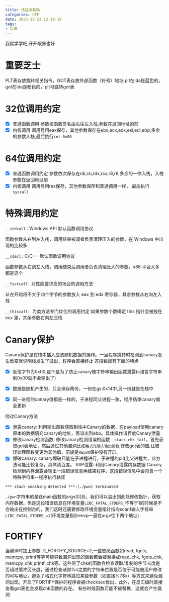 ```yaml
---
title: 栈溢出基础
categories: CTF
date: 2023-12-23 12:19:19
tags:
- 汇编
---
```

我就学学吧,开开眼界也好
<!--more-->
# 重要芝士
PLT表存放跳转相关指令，GOT表存放外部函数（符号）地址
plt在ida是蓝色的，got在ida是粉色的，plt可跳转got表
# 32位调用约定
 - [x] 普通函数调用
 参数按函数签名由右往左入栈,参数在返回地址的前
 - [x] 内核调用
 调用号用eax保存，其他参数保存在ebx,ecx,edx,esi,edi,ebp,多余的参数入栈,最后执行`int 0x80`
# 64位调用约定
 - [x] 普通函数调用约定
 参数依次保存在rdi,rsi,rdx,rcx,r8,r9,多余的一律入栈，入栈参数在返回地址前
 - [x] 内核调用
 调用号用rax保存，其他参数保存和普通调用一样， 最后执行`syscall `
# 特殊调用约定
`__stdcall：`Windows API 默认函数调用协议

函数参数从右到左入栈，调用结束被调者负责清理压入的参数，在 Windows 中出现的比较多

`__cdecl:` C/C++ 默认函数调用协议

函数参数从右到左入栈，调用结束后调用者负责清理压入的参数，x86 平台大多都是这个

`__fastcall:` 对性能要求高的场合的调用方法

从左开始将不大于四个字节的参数放入 eax 到 edx 寄存器，其余参数从右向左入栈

`__thiscall: `为类方法专门优化的调用约定
如果参数个数确定
this 指针会被放在 ecx 里，其余参数右向左压栈
# Canary保护
Canary保护是在栈中插入应该随机数据的操作。一旦程序跳转时检测到canary发生改变就说明栈发生了溢出，程序会直接终止
这段数据有下面的特点
 - [x] 低位字节为0x00,这个是为了防止canary被字符串输出函数泄露(c语言字符串到0x00就不会输出了)
 - [x] 数据是随机产生的，只会保存两份，一份在gs:0x14中,另一份就是在栈中
 - [x] 同一进程的canary值都是一样的，子进程同父进程一致，程序结束canary值会更新
 

 绕过Canary方法
 
 - [x] 泄露canary:  利用输出函数获取到栈中Canary的数据，在payload使用canary原本的数据填充canary的地址，再溢出到ebp。具体操作请百度Canary泄露
 - [x] 修改canary检测函数:  修改canary检测错误的函数`__stack_chk_fail`，首先获取got表地址，然后通过其他漏洞比如`格式化输入输出函数`,修改got表的值,让错误处理函数变更为其他值，前提是`RELRO`保护没有开启。
 - [x] 爆破canary:  canary爆破只能在子进程进行，子进程的pid比父进程大，此方法可能比较复杂，具体请百度。
SSP泄露: 利用Canary泄露内存数据
Canary检测到内存泄露会输出一段错误信息再结束程序，这段错误信息中会包含一个特殊字符串--程序执行路径
```shell canary错误信息
*** stack smashing detected ***:[./pwn] terminated
```
`./pwn`字符串的是在main函数的argv[0]处，我们可以溢出到此处修改指针，获取内存数据，但是这段错误信息在环境变量`LIBC_FATAL_STDERR_`不等于1的时候是不会输出在控制台的，我们这时还需要修改环境变量指针指向scanf输入字符串`LIBC_FATAL_STDERR_=1`(环境变量指针envp一遍在argv往下两个地址)

 
 # FORTIFY
 当编译时加上参数-D_FORTIFY_SOURCE=2,一些敏感函数如read, fgets, memcpy, printf等等可能导致漏洞出现的函数都会被替换成read_chk, fgets_chk, memcpy_chk,printf_chk等。这些带了chk的函数会检查读取/复制的字节长度是否超过缓冲区长度，通过检查诸如%n之类的字符串位置是否位于可能被用户修改的可写地址，避免了格式化字符串跳过某些参数（如直接%7$x）等方式来避免漏洞出现。开启了FORTIFY保护的程序会被checksec检出，此外，在反汇编时直接查看got表也会发现chk函数的存在。
 有些时候函数可能不被替换，这就会产生漏洞
 